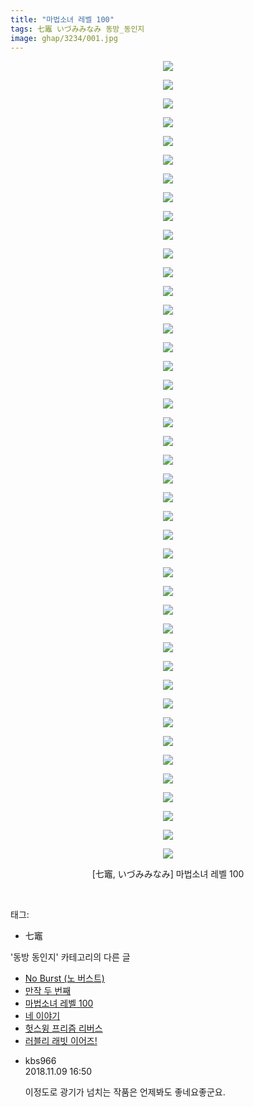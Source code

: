 ```yaml
---
title: "마법소녀 레벨 100"
tags: 七竈 いづみみなみ 동방_동인지
image: ghap/3234/001.jpg
---
```

<div class="article">
<p style="text-align: center; clear: none; float: none;"><img src="{{ site.nasurl }}/ghap/3234/001.jpg"/></p>
<p style="text-align: center; clear: none; float: none;"><img src="{{ site.nasurl }}/ghap/3234/002.jpg"/></p>
<p style="text-align: center; clear: none; float: none;"><img src="{{ site.nasurl }}/ghap/3234/003.jpg"/></p>
<p style="text-align: center; clear: none; float: none;"><img src="{{ site.nasurl }}/ghap/3234/004.jpg"/></p>
<p style="text-align: center; clear: none; float: none;"><img src="{{ site.nasurl }}/ghap/3234/005.jpg"/></p>
<p style="text-align: center; clear: none; float: none;"><img src="{{ site.nasurl }}/ghap/3234/006.jpg"/></p>
<p style="text-align: center; clear: none; float: none;"><img src="{{ site.nasurl }}/ghap/3234/007.jpg"/></p>
<p style="text-align: center; clear: none; float: none;"><img src="{{ site.nasurl }}/ghap/3234/008.jpg"/></p>
<p style="text-align: center; clear: none; float: none;"><img src="{{ site.nasurl }}/ghap/3234/009.jpg"/></p>
<p style="text-align: center; clear: none; float: none;"><img src="{{ site.nasurl }}/ghap/3234/010.jpg"/></p>
<p style="text-align: center; clear: none; float: none;"><img src="{{ site.nasurl }}/ghap/3234/011.jpg"/></p>
<p style="text-align: center; clear: none; float: none;"><img src="{{ site.nasurl }}/ghap/3234/012.jpg"/></p>
<p style="text-align: center; clear: none; float: none;"><img src="{{ site.nasurl }}/ghap/3234/013.jpg"/></p>
<p style="text-align: center; clear: none; float: none;"><img src="{{ site.nasurl }}/ghap/3234/014.jpg"/></p>
<p style="text-align: center; clear: none; float: none;"><img src="{{ site.nasurl }}/ghap/3234/015.jpg"/></p>
<p style="text-align: center; clear: none; float: none;"><img src="{{ site.nasurl }}/ghap/3234/016.jpg"/></p>
<p style="text-align: center; clear: none; float: none;"><img src="{{ site.nasurl }}/ghap/3234/017.jpg"/></p>
<p style="text-align: center; clear: none; float: none;"><img src="{{ site.nasurl }}/ghap/3234/018.jpg"/></p>
<p style="text-align: center; clear: none; float: none;"><img src="{{ site.nasurl }}/ghap/3234/019.jpg"/></p>
<p style="text-align: center; clear: none; float: none;"><img src="{{ site.nasurl }}/ghap/3234/020.jpg"/></p>
<p style="text-align: center; clear: none; float: none;"><img src="{{ site.nasurl }}/ghap/3234/021.jpg"/></p>
<p style="text-align: center; clear: none; float: none;"><img src="{{ site.nasurl }}/ghap/3234/022.jpg"/></p>
<p style="text-align: center; clear: none; float: none;"><img src="{{ site.nasurl }}/ghap/3234/023.jpg"/></p>
<p style="text-align: center; clear: none; float: none;"><img src="{{ site.nasurl }}/ghap/3234/024.jpg"/></p>
<p style="text-align: center; clear: none; float: none;"><img src="{{ site.nasurl }}/ghap/3234/025.jpg"/></p>
<p style="text-align: center; clear: none; float: none;"><img src="{{ site.nasurl }}/ghap/3234/026.jpg"/></p>
<p style="text-align: center; clear: none; float: none;"><img src="{{ site.nasurl }}/ghap/3234/027.jpg"/></p>
<p style="text-align: center; clear: none; float: none;"><img src="{{ site.nasurl }}/ghap/3234/028.jpg"/></p>
<p style="text-align: center; clear: none; float: none;"><img src="{{ site.nasurl }}/ghap/3234/029.jpg"/></p>
<p style="text-align: center; clear: none; float: none;"><img src="{{ site.nasurl }}/ghap/3234/030.jpg"/></p>
<p style="text-align: center; clear: none; float: none;"><img src="{{ site.nasurl }}/ghap/3234/031.jpg"/></p>
<p style="text-align: center; clear: none; float: none;"><img src="{{ site.nasurl }}/ghap/3234/032.jpg"/></p>
<p style="text-align: center; clear: none; float: none;"><img src="{{ site.nasurl }}/ghap/3234/033.jpg"/></p>
<p style="text-align: center; clear: none; float: none;"><img src="{{ site.nasurl }}/ghap/3234/034.jpg"/></p>
<p style="text-align: center; clear: none; float: none;"><img src="{{ site.nasurl }}/ghap/3234/035.jpg"/></p>
<p style="text-align: center; clear: none; float: none;"><img src="{{ site.nasurl }}/ghap/3234/036.jpg"/></p>
<p style="text-align: center; clear: none; float: none;"><img src="{{ site.nasurl }}/ghap/3234/037.jpg"/></p>
<p style="text-align: center; clear: none; float: none;"><img src="{{ site.nasurl }}/ghap/3234/038.jpg"/></p>
<p style="text-align: center; clear: none; float: none;"><img src="{{ site.nasurl }}/ghap/3234/039.jpg"/></p>
<p style="text-align: center; clear: none; float: none;"><img src="{{ site.nasurl }}/ghap/3234/040.jpg"/></p>
<p style="text-align: center; clear: none; float: none;"><img src="{{ site.nasurl }}/ghap/3234/041.jpg"/></p>
<p style="text-align: center; clear: none; float: none;"><img src="{{ site.nasurl }}/ghap/3234/042.jpg"/></p>
<p style="text-align: center; clear: none; float: none;"><img src="{{ site.nasurl }}/ghap/3234/043.jpg"/></p>
<p style="text-align: center; clear: none; float: none;">[七竈, いづみみなみ] 마법소녀 레벨 100</p>
<p><br/></p>
</div><div class="tagTrail">
<p>태그: </p>
<ul>
<li>七竈</li>
</ul>
</div><div class="another">
<p>'동방 동인지' 카테고리의 다른 글</p>
<ul>
<li><a href="/2017-05-13-ghap_3236">No Burst (노 버스트)</a></li>
<li><a href="/2017-05-13-ghap_3235">만작 두 번째</a></li>
<li><a href="/2017-05-13-ghap_3234">마법소녀 레벨 100</a></li>
<li><a href="/2017-05-10-ghap_3231">네 이야기</a></li>
<li><a href="/2017-05-10-ghap_3230">헛스윙 프리즘 리버스</a></li>
<li><a href="/2017-05-10-ghap_3229">러블리 래빗 이어즈!</a></li>
</ul>
</div><div class="cb_module cb_fluid">
<div class="cb_wrt cb_profile">
<div class="comment">
<ul>
<li class="cb_thumb_off" id="comment15370556">
<div class="cb_comment_area">
<div class="cb_info_area">
<div class="cb_section">
<span class="cb_nick_name">kbs966</span>
</div>
<div class="cb_section">
<span class="cb_date">2018.11.09 16:50 </span>
</div>
</div>
<div class="cb_dsc_comment">
<p class="cb_dsc">
											이정도로 광기가 넘치는 작품은 언제봐도 좋네요좋군요.
										</p>
</div>
</div></li>
</ul>
</div>
</div><!-- commentList close -->
</div>